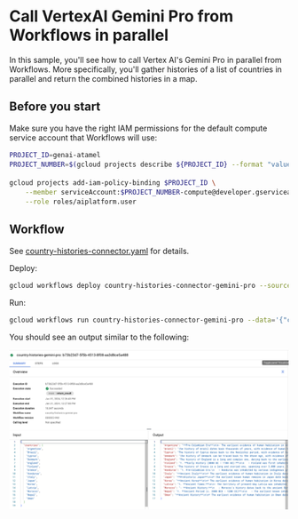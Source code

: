 # Call VertexAI Gemini Pro from Workflows in parallel

In this sample, you'll see how to call Vertex AI's Gemini Pro
in parallel from Workflows. More specifically, you'll gather histories of
a list of countries in parallel and return the combined histories in a map.

## Before you start

Make sure you have the right IAM permissions for the default compute service
account that Workflows will use:

```sh
PROJECT_ID=genai-atamel
PROJECT_NUMBER=$(gcloud projects describe ${PROJECT_ID} --format "value(projectNumber)")

gcloud projects add-iam-policy-binding $PROJECT_ID \
    --member serviceAccount:$PROJECT_NUMBER-compute@developer.gserviceaccount.com \
    --role roles/aiplatform.user
```

## Workflow

See [country-histories-connector.yaml](./country-histories-connector.yaml) for details.

Deploy:

```sh
gcloud workflows deploy country-histories-connector-gemini-pro --source=country-histories-connector.yaml
```

Run:

```sh
gcloud workflows run country-histories-connector-gemini-pro --data='{"countries":["Argentina", "Brazil", "Cyprus", "Denmark", "England","Finland", "Greece", "Honduras", "Italy", "Japan", "Korea","Latvia", "Morocco", "Nepal", "Oman"]}'
```

You should see an output similar to the following:

![execution output](./execution-output.png)
